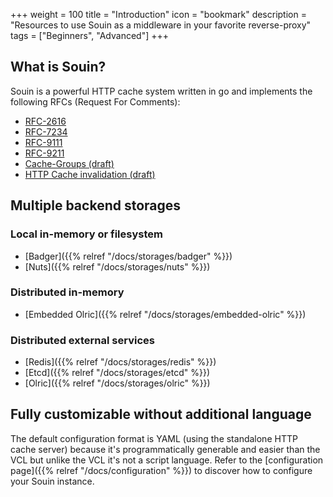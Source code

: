 +++
weight = 100
title = "Introduction"
icon = "bookmark"
description = "Resources to use Souin as a middleware in your favorite reverse-proxy"
tags = ["Beginners", "Advanced"]
+++


## What is Souin?

Souin is a powerful HTTP cache system written in go and implements the following RFCs (Request For Comments):
* [RFC-2616](https://datatracker.ietf.org/doc/html/rfc2616)
* [RFC-7234](https://datatracker.ietf.org/doc/html/rfc7234)
* [RFC-9111](https://datatracker.ietf.org/doc/html/rfc9111)
* [RFC-9211](https://datatracker.ietf.org/doc/html/rfc9211)
* [Cache-Groups (draft)](https://datatracker.ietf.org/doc/draft-ietf-httpbis-cache-groups/)
* [HTTP Cache invalidation (draft)](https://datatracker.ietf.org/doc/draft-nottingham-http-invalidation/)


## Multiple backend storages
### Local in-memory or filesystem
* [Badger]({{% relref "/docs/storages/badger" %}})
* [Nuts]({{% relref "/docs/storages/nuts" %}})

### Distributed in-memory
* [Embedded Olric]({{% relref "/docs/storages/embedded-olric" %}})

### Distributed external services
* [Redis]({{% relref "/docs/storages/redis" %}})
* [Etcd]({{% relref "/docs/storages/etcd" %}})
* [Olric]({{% relref "/docs/storages/olric" %}})


## Fully customizable without additional language
The default configuration format is YAML (using the standalone HTTP cache server) because it's programmatically generable and easier than the VCL but unlike the VCL it's not a script language. Refer to the [configuration page]({{% relref "/docs/configuration" %}}) to discover how to configure your Souin instance.
